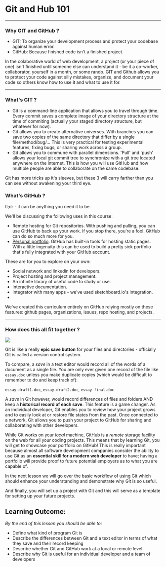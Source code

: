 # Git and Hub 101
-----------------


### Why GIT and GitHub ?
* GIT: To organize your development process and protect your codebase against human error.
* GitHub: Because finished code isn't a finished project.  

In the colaborative world of web development, a project (or your piece of one) isn't finished until someone else can understand it - be it a co-worker, collaborator, yourself in a month, or some rando. GIT and Github allows you to protect your code against silly mistakes, organize, and document your code so others know how to use it and what to use it for.

-------
### What's GIT ?
* Git is a command-line application that allows you to travel through time.  Every commit saves a complete image of your directory structure at the time of commiting (actually your staged directory structure, but whatever for now). 
* Git allows you to create alternative universes.  With branches you can save two copies of the same directory that differ by a single file/method/bug/...  This is very practical for testing experimental features, fixing bugs, or sharing work across a group.
* Git allows you to commune with parallel dimensions.  'Pull' and 'push' allows your local git commit tree to synchronize with a git tree located anywhere on the internet.  This is how you will use GitHub and how multiple people are able to collaborate on the same codebase.

Git has more tricks up it's sleeves, but these 3 will carry farther than you can see without awakening your third eye.

### What's GitHub ?
tl;dr - it can be anything you need it to be.  

We'll be discussing the following uses in this course:
* Remote hosting for Git repositories.  With pushing and pulling, you can use GitHub to back up your work.  If you stop there, you're a fool. GitHub can do so much more for you.
* [Personal portfolio](https://elium-student.github.io). GitHub has built-in tools for hosting static pages. With a little ingenuity this can be used to build a pretty sick portfolio that's fully integrated with your GitHub account.

These are for you to explore on your own:
* Social network and linkedin for developers.
* Project hosting and project management.
* An infinite library of useful code to study or use. 
* Interactive documentation.
* Integrator with many apps - we've used sketchboard.io's integration.
* 

We've created this curriculum entirely on GitHub relying mostly on these features: github pages, organizations, issues, repo hosting, and projects.
___

### How does this all fit together ?

![](https://github.com/jankeLearning/diagrams/blob/master/git-hub/where-it-fits.png)

Git is like a really **epic save button** for your files and directories - officially Git is called a version control system.

To compare, a *save* in a text editor would record all of the words of a document as a single file. You are only ever given one record of the file like `essay.doc` unless you make duplicate copies (which would be difficult to remember to do and keep track of):

`essay-draft1.doc`, `essay-draft2.doc`, `essay-final.doc`

A *save* in Git however, would record differences of files and folders AND keep a **historical record of each save**. This feature is a game changer. As an individual developer, Git enables you to review how your project grows and to easily look at or restore file states from the past. Once connected to a network, Git allows you to push your project to GitHub for sharing and collaborating with other developers.

While Git works on your *local* machine, GitHub is a *remote* storage facility on the web for all your coding projects. This means that by learning Git, you will get to showcase your portfolio on GitHub! This is really important because almost all software development companies consider the ability to use Git as an **essential skill for a modern web developer** to have; having a portfolio will provide proof to future potential employers as to what you are capable of.

In the next lesson we will go over the basic workflow of using Git which should enhance your understanding and demonstrate why Git is so useful.

And finally, you will set up a project with Git and this will serve as a template for setting up your future projects.

## Learning Outcome:
*By the end of this lesson you should be able to:*

* Define what kind of program Git is
* Describe the differences between Git and a text editor in terms of what they save and their record keeping
* Describe whether Git and GitHub work at a local or remote level
* Describe why Git is useful for an individual developer and a team of developers

